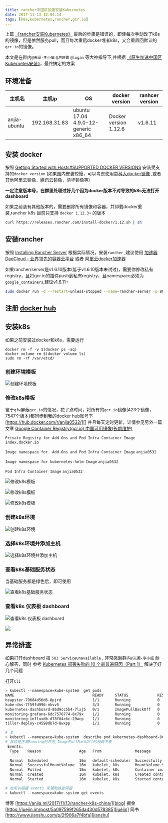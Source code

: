 ```yaml
---
title: rancher中国区加速安装Kubernetes
date: 2017-11-13 12:04:14
tags: [k8s,kubernetes,rancher,gcr.io]
---
```


上篇 [《rancher安装Kubernetes》][] 最后的步骤是错误的，即使每次手动改了k8s的镜像，但是依然服务pull，而且每次重启docker或者k8s，又会重置回默认的`gcr.io`的镜像。

本文是在群内`@天阑-李小威` `@洪晓露` `@logan` 等大神指导下,并根据 [《原生加速中国区Kubernetes安装》][]，最终搞定的方案

<!--more-->


## 环境准备

|    主机名    |     主机ip    |                  OS                  |     docker version    | ranhcer version |
|--------------|---------------|--------------------------------------|-----------------------|-----------------|
| anjia-ubuntu | 192.168.31.83 | ubuntu 17.04 4.9.0-12-generic x86_64 | Docker version 1.12.6 | v1.6.11         |

## 安装 docker

按照 [Getting Started with Hosts#SUPPORTED DOCKER VERSIONS][GettingStartedWithHosts#supported] 安装受支持的`docker version` (如果国内安装较慢，可以考虑使用[中科大docker镜像][] ,或者其他阿里云镜像，腾讯云镜像，清华镜像等)

**一定注意版本号，在群里处理过好几个因为docker版本不对导致的k8s无法打开dashboard**

如果之前装有其他版本的，需要删除所有镜像和容器，并卸载docker重装,rancher k8s 目前只支持 `docker 1.12.3+` 的版本

```bash
curl https://releases.rancher.com/install-docker/1.12.sh | sh
```

## 安装rancher
按照 [Installing Rancher Server][InstallingRancherServer] 根据实际情况，安装`rancher` ,建议使用 [加速器 DaoCloud - 业界领先的容器云平台][加速器Daocloud-业界领先的容器云平台] 或者 [阿里云docker加速器][]

如果rancher/server是v1.6.10版本(低于v1.6.10版本未试过)，需要你修改私有registry，且将gcr.io的插件push到私有registry，且namespace必须为`google_containers`,建议v1.6.11+

```bash
sudo docker run -d --restart=unless-stopped --name=rancher-server -p 8080:8080 rancher/server:v1.6.11 && sudo docker logs -f rancher-server
```

## 注册 [docker hub][DockerHub]

## 安装k8s
如果之前安装过docker和k8s，需要运行
```
docker rm -f -v $(docker ps -aq) 
docker volume rm $(docker volume ls)
sudo rm -rf /var/etcd/
```

### 创建环境模板
![创建环境模板](http://ww1.sinaimg.cn/large/afaffa71ly1flglqhdy4yj20860oxmxy.jpg)

### 修改k8s模板

鉴于`gfw`屏蔽`gcr.io`的情况，花了点时间，将所有的`gcr.io`镜像(423个镜像，7547个版本)都同步到我的docker hub账号下 [https://hub.docker.com/r/anjia0532/][] 并且每天定时更新，详情参见另外一篇文章 [Google Container Registry(gcr.io) 中国可用镜像(长期维护)][GoogleContainerRegistry(gcr.io)]

`Private Registry for Add-Ons and Pod Infra Container Image` `index.docker.io`

`Image namespace for  Add-Ons and Pod Infra Container Image` `anjia0532`

`Image namespace for kubernetes-helm Image` `anjia0532`

`Pod Infra Container Image` `anjia0532`

![修改k8s模板](http://ww1.sinaimg.cn/large/afaffa71ly1flglqhebjoj20yt0fpgmd.jpg)

![修改k8s模板](http://ww1.sinaimg.cn/large/afaffa71ly1flglqhfzobj216b0j6gno.jpg)

![修改k8s模板](http://ww1.sinaimg.cn/large/afaffa71ly1flglqhogk9j20we0eujs2.jpg)


### 创建k8s环境

![创建k8s环境](http://ww1.sinaimg.cn/large/afaffa71ly1flglqhhf5sj215y0mljsn.jpg)

### 选择k8s环境并添加主机

![选择k8s环境并添加主机](http://ww1.sinaimg.cn/large/afaffa71ly1flglqhp8dbj217d0q6jtx.jpg)

### 查看k8s基础服务状态

当基础服务都是绿色后，即可使用

![查看k8s基础服务状态](http://ww1.sinaimg.cn/large/afaffa71ly1flgm2741vaj21h70eqdh4.jpg)

### 查看k8s 仪表板 dashboard
![查看k8s 仪表板 dashboard](http://ww1.sinaimg.cn/large/afaffa71ly1flgm274d0bj20s60ahq3d.jpg)

![](http://ww1.sinaimg.cn/large/afaffa71ly1flgm275gqgj21gn0njact.jpg)

## 异常排查

如果打开dashboard 报 `503 ServiceUnavailable` , 非常感谢群内`@天阑-李小威` 耐心解答，同时 参考 [Kubernetes 部署失败的 10 个最普遍原因（Part 1）][Kubernetes部署失败的10个最普遍原因（part1）] 解决了好几个问题

打开`Cli`

```bash
> kubectl --namespace=kube-system  get pods
NAME                                   READY     STATUS             RESTARTS   AGE
heapster-79684d56d6-8pjrd              1/1       Running            0          13m
kube-dns-7f59fd996-nkvv5               3/3       Running            0          13m
kubernetes-dashboard-86d9cc5b4-7lxj5   0/1       ImagePullBackOff   0          13m
monitoring-grafana-6dc7576774-8x79x    1/1       Running            0          13m
monitoring-influxdb-d78f84c6c-29wcp    1/1       Running            0          13m
tiller-deploy-c4598db7d-8wxpp          1/1       Running            0          13m

# 复
> kubectl --namespace=kube-system  describe pod kubernetes-dashboard-86d9cc5b4-7lxj5
# 我这是正常Running的日志,ImagePullBackOff的没截下来
 Events:
  Type    Reason                 Age   From               Message
  ----    ------                 ----  ----               -------
  Normal  Scheduled              16m   default-scheduler  Successfully assigned kubernetes-dashboard-86d9cc5b4-7lxj5 to k8s
  Normal  SuccessfulMountVolume  16m   kubelet, k8s       MountVolume.SetUp succeeded for volume "io-rancher-system-token-lb68r"
  Normal  Pulled                 16m   kubelet, k8s       Container image "index.docker.io/anjia0532/kubernetes-dashboard-amd64:v1.7.1" already present on machine
  Normal  Created                16m   kubelet, k8s       Created container
  Normal  Started                16m   kubelet, k8s       Started container

# 也可以根据 events 来辅助排查问题
> kubectl --namespace=kube-system get events
```

博客 [https://anjia.ml/2017/11/13/rancher-k8s-china/][blog]
掘金 [https://juejin.im/post/5a097599f265da430d578385][juejin]
简书 [http://www.jianshu.com/p/2f906a7f4bfa][jianshu]


[blog]: https://anjia.ml/2017/11/13/rancher-k8s-china/
[juejin]: https://juejin.im/post/5a097599f265da430d578385
[jianshu]: http://www.jianshu.com/p/2f906a7f4bfa
[GettingStartedWithHosts#supported]: http://rancher.com/docs/rancher/v1.6/en/hosts/#supported-docker-versions
[InstallingRancherServer]: http://rancher.com/docs/rancher/v1.6/en/installing-rancher/installing-server/
[中科大docker镜像]: http://mirrors.ustc.edu.cn/help/docker-ce.html
[加速器Daocloud-业界领先的容器云平台]: https://www.daocloud.io/mirror
[阿里云docker加速器]: https://cr.console.aliyun.com/#/accelerator
[DockerHub]: https://hub.docker.com/
[Rancher-k8s加速安装文档]: https://www.cnrancher.com/rancher-k8s-accelerate-installation-document/
[原生加速中国区Kubernetes安装]: https://www.cnrancher.com/kubernetes-installation/
[《rancher安装Kubernetes》]: https://anjia.ml/2017/11/10/rancher-k8s/
[《原生加速中国区Kubernetes安装》]: https://www.cnrancher.com/kubernetes-installation/
[Kubernetes部署失败的10个最普遍原因（part1）]: http://dockone.io/article/2247
[https://hub.docker.com/r/anjia0532/]: https://hub.docker.com/r/anjia0532/
[GoogleContainerRegistry(gcr.io)]: https://anjia.ml/2017/11/15/gcr-io-image-mirror/
